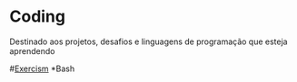 # Coding
Destinado aos projetos, desafios e linguagens de programação que esteja aprendendo

#[Exercism](https://exercism.org/)
*Bash
